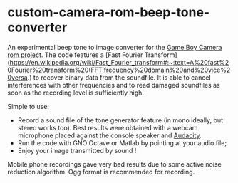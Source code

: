 # custom-camera-rom-beep-tone-converter
An experimental beep tone to image converter for the [Game Boy Camera rom project](https://github.com/HerrZatacke/custom-camera-rom). The code features a [Fast Fourier Transform](https://en.wikipedia.org/wiki/Fast_Fourier_transform#:~:text=A%20fast%20Fourier%20transform%20(FFT,frequency%20domain%20and%20vice%20versa.) to recover binary data from the soundfile. It is able to cancel interferences with other frequencies and to read damaged soundfiles as soon as the recording level is sufficiently high.

Simple to use: 
* Record a sound file of the tone generator feature (in mono ideally, but stereo works too). Best results were obtained with a webcam microphone placed against the console speaker and [Audacity](https://www.audacityteam.org/). 
* Run the code with GNO Octave or Matlab by pointing at your audio file;
* Enjoy your image transmitted by sound !

Mobile phone recordings gave very bad results due to some active noise reduction algorithm. Ogg format is recommended for recording.
